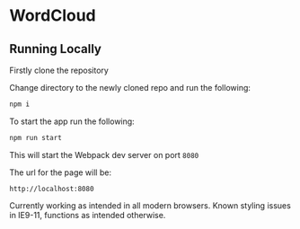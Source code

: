 # WordCloud

## Running Locally
Firstly clone the repository

Change directory to the newly cloned repo and run the following:

```cmd
npm i
```
To start the app run the following:

```cmd
npm run start
```
This will start the Webpack dev server on port `8080`

The url for the page will be:

```URL
http://localhost:8080
```

Currently working as intended in all modern browsers.
Known styling issues in IE9-11, functions as intended otherwise.
